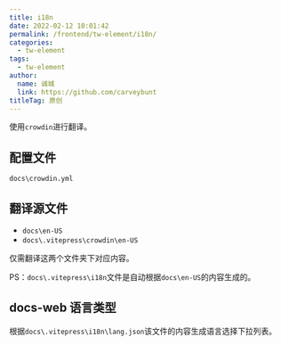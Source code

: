 ```yaml
---
title: i18n
date: 2022-02-12 10:01:42
permalink: /frontend/tw-element/i18n/
categories: 
  - tw-element
tags: 
  - tw-element
author: 
  name: 诚城
  link: https://github.com/carveybunt
titleTag: 原创
---
```

使用`crowdin`进行翻译。
## 配置文件
`docs\crowdin.yml`
## 翻译源文件
* `docs\en-US`
* `docs\.vitepress\crowdin\en-US`

仅需翻译这两个文件夹下对应内容。

PS：`docs\.vitepress\i18n`文件是自动根据`docs\en-US`的内容生成的。

## docs-web 语言类型
根据`docs\.vitepress\i18n\lang.json`该文件的内容生成语言选择下拉列表。